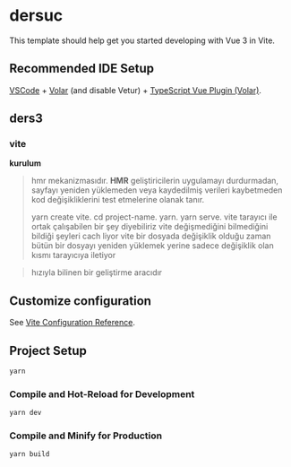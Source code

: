 # dersuc

This template should help get you started developing with Vue 3 in Vite.

## Recommended IDE Setup

[VSCode](https://code.visualstudio.com/) + [Volar](https://marketplace.visualstudio.com/items?itemName=Vue.volar) (and disable Vetur) + [TypeScript Vue Plugin (Volar)](https://marketplace.visualstudio.com/items?itemName=Vue.vscode-typescript-vue-plugin).




## **ders3**
### **vite**

**kurulum**
>hmr mekanizmasıdır.
>**HMR** geliştiricilerin uygulamayı durdurmadan, sayfayı yeniden yüklemeden veya kaydedilmiş verileri kaybetmeden kod değişikliklerini test etmelerine olanak tanır.
>
>yarn create vite.
>cd project-name.
>yarn.
>yarn serve.
>vite tarayıcı ile ortak çalışabilen bir şey diyebiliriz
>vite değişmediğini bilmediğini bildiği şeyleri cach liyor
>vite bir dosyada değişiklik olduğu zaman bütün bir dosyayı yeniden yüklemek yerine sadece değişiklik olan kısmı tarayıcıya iletiyor

>hızıyla bilinen bir geliştirme aracıdır
## Customize configuration

See [Vite Configuration Reference](https://vitejs.dev/config/).

## Project Setup

```sh
yarn
```

### Compile and Hot-Reload for Development

```sh
yarn dev
```

### Compile and Minify for Production

```sh
yarn build
```
